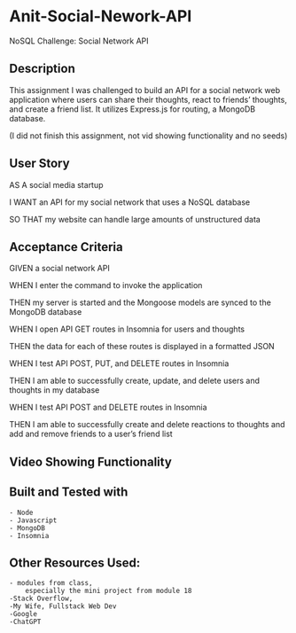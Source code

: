 # Anit-Social-Nework-API
NoSQL Challenge: Social Network API

## Description

This assignment I was challenged to build an API for a social network web application where users can share their thoughts, react to friends’ thoughts, and create a friend list. It utilizes Express.js for routing, a MongoDB database.

(I did not finish this assignment, not vid showing functionality and no seeds)

## User Story

AS A social media startup

I WANT an API for my social network that uses a NoSQL database

SO THAT my website can handle large amounts of unstructured data

## Acceptance Criteria

GIVEN a social network API

WHEN I enter the command to invoke the application

THEN my server is started and the Mongoose models are synced to the MongoDB database

WHEN I open API GET routes in Insomnia for users and thoughts

THEN the data for each of these routes is displayed in a formatted JSON

WHEN I test API POST, PUT, and DELETE routes in Insomnia

THEN I am able to successfully create, update, and delete users and thoughts in my database

WHEN I test API POST and DELETE routes in Insomnia

THEN I am able to successfully create and delete reactions to thoughts and add and remove friends to a user’s friend list

## Video Showing Functionality



## Built and Tested with
    - Node
    - Javascript
    - MongoDB 
    - Insomnia

## Other Resources Used:
    - modules from class, 
        especially the mini project from module 18
    -Stack Overflow,
    -My Wife, Fullstack Web Dev
    -Google
    -ChatGPT
